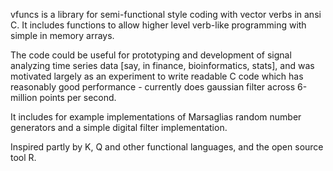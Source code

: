 vfuncs is a library for semi-functional style coding with vector verbs in ansi C. It includes functions to allow higher level verb-like programming with simple in memory arrays.

The code could be useful for prototyping and development of signal analyzing time series data [say, in finance, bioinformatics, stats], and was motivated largely as an experiment to write readable C code which has reasonably good performance - currently does gaussian filter across 6-million points per second.

It includes for example implementations of Marsaglias random number generators and a simple digital filter implementation.

Inspired partly by K, Q and other functional languages, and the open source tool R.